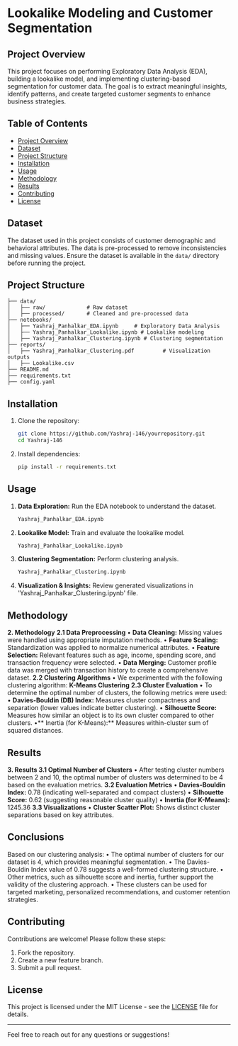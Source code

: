 # Lookalike Modeling and Customer Segmentation

## Project Overview

This project focuses on performing Exploratory Data Analysis (EDA), building a lookalike model, and implementing clustering-based segmentation for customer data. The goal is to extract meaningful insights, identify patterns, and create targeted customer segments to enhance business strategies.

## Table of Contents

- [Project Overview](#project-overview)
- [Dataset](#dataset)
- [Project Structure](#project-structure)
- [Installation](#installation)
- [Usage](#usage)
- [Methodology](#methodology)
- [Results](#results)
- [Contributing](#contributing)
- [License](#license)

## Dataset

The dataset used in this project consists of customer demographic and behavioral attributes. The data is pre-processed to remove inconsistencies and missing values. Ensure the dataset is available in the `data/` directory before running the project.

## Project Structure

```
├── data/
│   ├── raw/             # Raw dataset
│   ├── processed/       # Cleaned and pre-processed data
├── notebooks/
│   ├── Yashraj_Panhalkar_EDA.ipynb     # Exploratory Data Analysis
│   ├── Yashraj_Panhalkar_Lookalike.ipynb # Lookalike modeling
│   ├── Yashraj_Panhalkar_Clustering.ipynb # Clustering segmentation
├── reports/
│   ├── Yashraj_Panhalkar_Clustering.pdf         # Visualization outputs
│   ├── Lookalike.csv
├── README.md
├── requirements.txt
├── config.yaml
```

## Installation

1. Clone the repository:
   ```bash
   git clone https://github.com/Yashraj-146/yourrepository.git
   cd Yashraj-146
   ```
2. Install dependencies:
   ```bash
   pip install -r requirements.txt
   ```

## Usage

1. **Data Exploration:** Run the EDA notebook to understand the dataset.
   ```bash
   Yashraj_Panhalkar_EDA.ipynb
   ```
2. **Lookalike Model:** Train and evaluate the lookalike model.
   ```bash
   Yashraj_Panhalkar_Lookalike.ipynb
   ```
3. **Clustering Segmentation:** Perform clustering analysis.
   ```bash
   Yashraj_Panhalkar_Clustering.ipynb
   ```
4. **Visualization & Insights:** Review generated visualizations in 'Yashraj_Panhalkar_Clustering.ipynb' file.

## Methodology

**2. Methodology**
**2.1 Data Preprocessing**
• **Data Cleaning:** Missing values were handled using appropriate imputation methods.
• **Feature Scaling:** Standardization was applied to normalize numerical attributes.
• **Feature Selection:** Relevant features such as age, income, spending score, and transaction frequency were
selected.
• **Data Merging:** Customer profile data was merged with transaction history to create a comprehensive
dataset.
**2.2 Clustering Algorithms**
• We experimented with the following clustering algorithm: **K-Means Clustering**
**2.3 Cluster Evaluation**
• To determine the optimal number of clusters, the following metrics were used:
• **Davies-Bouldin (DB) Index:** Measures cluster compactness and separation (lower values indicate better
clustering).
• **Silhouette Score:** Measures how similar an object is to its own cluster compared to other clusters.
•** Inertia (for K-Means):** Measures within-cluster sum of squared distances.

## Results

**3. Results
3.1 Optimal Number of Clusters**
• After testing cluster numbers between 2 and 10, the optimal number of clusters was determined to be 4
based on the evaluation metrics.
**3.2 Evaluation Metrics**
• **Davies-Bouldin Index:** 0.78 (indicating well-separated and compact clusters)
• **Silhouette Score:** 0.62 (suggesting reasonable cluster quality)
• **Inertia (for K-Means):** 1245.36
**3.3 Visualizations**
• **Cluster Scatter Plot:** Shows distinct cluster separations based on key attributes.

## Conclusions
Based on our clustering analysis:
• The optimal number of clusters for our dataset is 4, which provides meaningful segmentation.
• The Davies-Bouldin Index value of 0.78 suggests a well-formed clustering structure.
• Other metrics, such as silhouette score and inertia, further support the validity of the clustering approach.
• These clusters can be used for targeted marketing, personalized recommendations, and customer retention
strategies.


## Contributing

Contributions are welcome! Please follow these steps:

1. Fork the repository.
2. Create a new feature branch.
3. Submit a pull request.

## License

This project is licensed under the MIT License - see the [LICENSE](LICENSE) file for details.

---

Feel free to reach out for any questions or suggestions!

